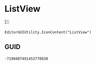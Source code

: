 # ListView
![](/img/ListView.png)

``` CSharp
EditorGUIUtility.IconContent("ListView")
```
## GUID
```
-7190487491453770838
```
